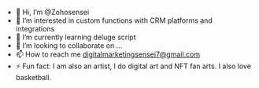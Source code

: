 - 👋 Hi, I’m @Zohosensei
- 👀 I’m interested in custom functions with CRM platforms and integrations
- 🌱 I’m currently learning deluge script
- 💞️ I’m looking to collaborate on ...
- 📫 How to reach me digitalmarketingsensei7@gmail.com
- ⚡ Fun fact: I am also an artist, I do digital art and NFT fan arts. I also love basketball. 

<!---
Zohosensei/Zohosensei is a ✨ special ✨ repository because its `README.md` (this file) appears on your GitHub profile.
You can click the Preview link to take a look at your changes.
--->
